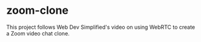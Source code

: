 # zoom-clone
This project follows Web Dev Simplified's video on using WebRTC to create a Zoom video chat clone.
